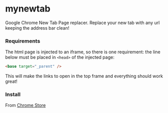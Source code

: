 mynewtab
========
Google Chrome New Tab Page replacer.
Replace your new tab with any url keeping the address bar clean!

### Requirements
The html page is injected to an iframe, so there is one requirement: the line below must be placed in `<head>` of the injected page:
```html
<base target="_parent" />
```
This will make the links to open in the top frame and everything should work great!

### Install
From [Chrome Store](https://chrome.google.com/webstore/detail/my-new-tab/mnecfcpcjodmnejjbonbbcoggjincejc)
